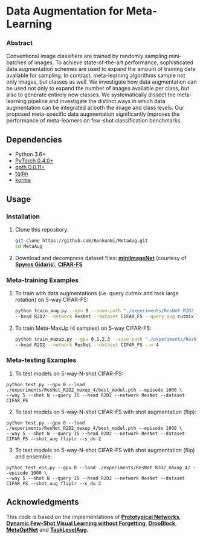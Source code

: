 # Data Augmentation for Meta-Learning

### Abstract

Conventional image classifiers are trained by randomly sampling mini-batches of images. To achieve state-of-the-art performance, sophisticated data augmentation schemes are used to expand the amount of training data available for sampling. In contrast, meta-learning algorithms sample not only images, but classes as well. We investigate how data augmentation can be used not only to expand the number of images available per class, but also to generate entirely new classes. We systematically dissect the meta-learning pipeline and investigate the distinct ways in which data augmentation can be integrated at both the image and class levels. Our proposed meta-specific data augmentation significantly improves the performance of meta-learners on few-shot classification benchmarks.

## Dependencies
* Python 3.6+
* [PyTorch 0.4.0+](http://pytorch.org)
* [qpth 0.0.11+](https://github.com/locuslab/qpth)
* [tqdm](https://github.com/tqdm/tqdm)
* [kornia](https://github.com/kornia/kornia)

## Usage

### Installation

1. Clone this repository:
    ```bash
    git clone https://github.com/RenkunNi/MetaAug.git
    cd MetaAug
    ```
2. Download and decompress dataset files: [**miniImageNet**](https://drive.google.com/file/d/1fJAK5WZTjerW7EWHHQAR9pRJVNg1T1Y7/view?usp=sharing) (courtesy of [**Spyros Gidaris**](https://github.com/gidariss/FewShotWithoutForgetting)), [**CIFAR-FS**](https://drive.google.com/file/d/1GjGMI0q3bgcpcB_CjI40fX54WgLPuTpS/view?usp=sharing)


### Meta-training Examples

1. To train with data augmentations (i.e. query cutmix and task large rotation) on 5-way CIFAR-FS:

    ```bash
    python train_aug.py --gpu 0 --save-path "./experiments/ResNet_R2D2_qcm_tlr" --train-shot 5 \
    --head R2D2 --network ResNet --dataset CIFAR_FS --query_aug cutmix --s_p 1. --task_aug Rot90 --t_p 0.25
    ```

3. To train Meta-MaxUp (4 samples) on 5-way CIFAR-FS:
    ```bash
    python train_maxup.py --gpu 0,1,2,3 --save-path "./experiments/ResNet_R2D2_maxup_4" --train-shot 5 \
    --head R2D2 --network ResNet --dataset CIFAR_FS --m 4
    ```
### Meta-testing Examples
1. To test models on 5-way-N-shot CIFAR-FS:
```
python test.py --gpu 0 --load ./experiments/ResNet_R2D2_maxup_4/best_model.pth --episode 1000 \
--way 5 --shot N --query 15 --head R2D2 --network ResNet --dataset CIFAR_FS 
```
2. To test models on 5-way-N-shot CIFAR-FS with shot augmentation (flip):
```
python test.py --gpu 0 --load ./experiments/ResNet_R2D2_maxup_4/best_model.pth --episode 1000 \
--way 5 --shot N --query 15 --head R2D2 --network ResNet --dataset CIFAR_FS --shot_aug fliplr --s_du 2
```
3. To test models on 5-way-N-shot CIFAR-FS with shot augmentation (flip) and ensemble:
```
python test_ens.py --gpu 0 --load ./experiments/ResNet_R2D2_maxup_4/ --episode 1000 \
--way 5 --shot N --query 15 --head R2D2 --network ResNet --dataset CIFAR_FS --shot_aug fliplr --s_du 2
```
## Acknowledgments

This code is based on the implementations of [**Prototypical Networks**](https://github.com/cyvius96/prototypical-network-pytorch),  [**Dynamic Few-Shot Visual Learning without Forgetting**](https://github.com/gidariss/FewShotWithoutForgetting), [**DropBlock**](https://github.com/miguelvr/dropblock), [**MetaOptNet**](https://github.com/kjunelee/MetaOptNet) and [**TaskLevelAug**](https://github.com/AceChuse/TaskLevelAug).
